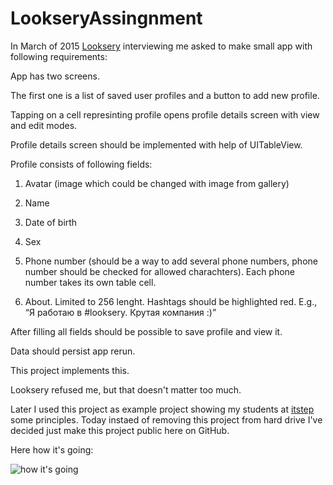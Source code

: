 # LookseryAssingnment

In March of 2015 [Looksery](https://www.looksery.com) interviewing me asked to make small app with following requirements:

App has two screens.

The first one is a list of saved user profiles and a button to add new profile.

Tapping on a cell represinting profile opens profile details screen with view and edit modes.

Profile details screen should be implemented with help of UITableView.

Profile consists of following fields:

1.	Avatar (image which could be changed with image from gallery)

2.	Name

3.	Date of birth

4.	Sex

5.	Phone number (should be a way to add several phone numbers, phone number should be checked for allowed charachters). Each phone number takes its own table cell.

6.	About. Limited to 256 lenght. Hashtags should be highlighted red. E.g., “Я работаю в #looksery. Крутая компания :)”

After filling all fields should be possible to save profile and view it.

Data should persist app rerun.

This project implements this.

Looksery refused me, but that doesn't matter too much.

Later I used this project as example project showing my students at [itstep](http://itstep.org/en/) some principles. Today instaed of removing this project from hard drive I've decided just make this project public here on GitHub.

Here how it's going:

![how it's going](https://cloud.githubusercontent.com/assets/1630974/11786477/85912dde-a28f-11e5-9369-ea60556c278b.gif)
